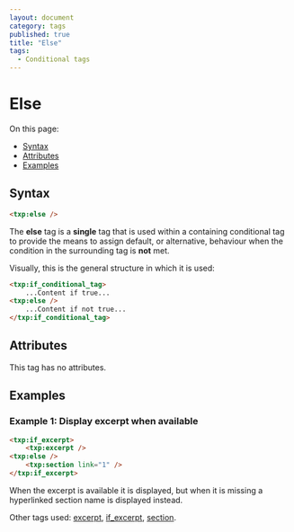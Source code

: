 ```yaml
---
layout: document
category: tags
published: true
title: "Else"
tags:
  - Conditional tags
---
```


# Else

On this page:

* [Syntax](#user-content-syntax)
* [Attributes](#user-content-attributes)
* [Examples](#user-content-examples)

## Syntax

```html
<txp:else />
```

The **else** tag is a __single__ tag that is used within a containing conditional tag to provide the means to assign default, or alternative, behaviour when the condition in the surrounding tag is **not** met.

Visually, this is the general structure in which it is used:

```html
<txp:if_conditional_tag>
    ...Content if true...
<txp:else />
    ...Content if not true...
</txp:if_conditional_tag>
```

## Attributes

This tag has no attributes.

## Examples

### Example 1: Display excerpt when available

```html
<txp:if_excerpt>
    <txp:excerpt />
<txp:else />
    <txp:section link="1" />
</txp:if_excerpt>
```

When the excerpt is available it is displayed, but when it is missing a hyperlinked section name is displayed instead.

Other tags used: [excerpt](excerpt), [if_excerpt](if-excerpt), [section](section).
